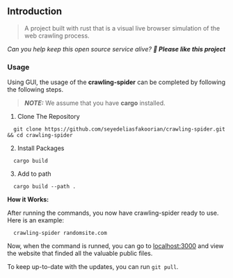 ## Introduction

> A project built with rust that is a visual live browser simulation of the web crawling process.

_Can you help keep this open source service alive? **💖 Please like this project**_


### Usage

Using GUI, the usage of the **crawling-spider** can be completed by following the following steps.

> **_NOTE:_** We assume that you have **cargo** installed.

   1. Clone The Repository
   ```
     git clone https://github.com/seyedeliasfakoorian/crawling-spider.git && cd crawling-spider
   ```

   2. Install Packages
   ```
     cargo build
   ```

   3. Add to path
   ```
     cargo build --path .
   ```

   **How it Works:**

   After running the commands, you now have crawling-spider ready to use. Here is an example:


   ```
     crawling-spider randomsite.com
   ```

   Now, when the command is runned, you can go to [localhost:3000](http://localhost:3000/) and view the website that finded all the valuable public files.

   To keep up-to-date with the updates, you can run `git pull`.
